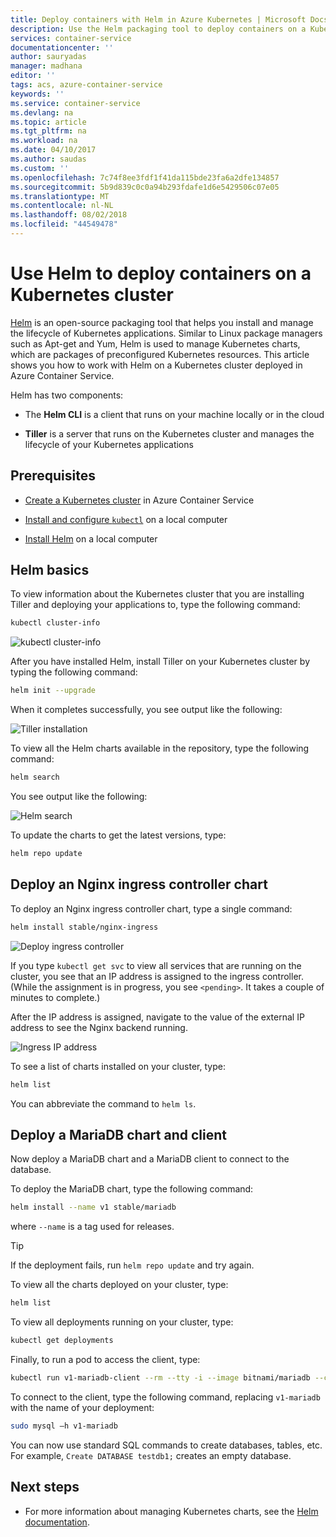 ```yaml
---
title: Deploy containers with Helm in Azure Kubernetes | Microsoft Docs
description: Use the Helm packaging tool to deploy containers on a Kubernetes cluster in Azure Container Service
services: container-service
documentationcenter: ''
author: sauryadas
manager: madhana
editor: ''
tags: acs, azure-container-service
keywords: ''
ms.service: container-service
ms.devlang: na
ms.topic: article
ms.tgt_pltfrm: na
ms.workload: na
ms.date: 04/10/2017
ms.author: saudas
ms.custom: ''
ms.openlocfilehash: 7c74f8ee3fdf1f41da115bde23fa6a2dfe134857
ms.sourcegitcommit: 5b9d839c0c0a94b293fdafe1d6e5429506c07e05
ms.translationtype: MT
ms.contentlocale: nl-NL
ms.lasthandoff: 08/02/2018
ms.locfileid: "44549478"
---
```

# <a name="use-helm-to-deploy-containers-on-a-kubernetes-cluster"></a>Use Helm to deploy containers on a Kubernetes cluster 

[Helm](https://github.com/kubernetes/helm/) is an open-source packaging tool that helps you install and manage the lifecycle of Kubernetes applications. Similar to Linux package managers such as Apt-get and Yum, Helm is used to manage Kubernetes charts, which are packages of preconfigured Kubernetes resources. This article shows you how to work with Helm on a Kubernetes cluster deployed in Azure Container Service.

Helm has two components: 
* The **Helm CLI** is a client that runs on your machine locally or in the cloud  

* **Tiller** is a server that runs on the Kubernetes cluster and manages the lifecycle of your Kubernetes applications 
 
## <a name="prerequisites"></a>Prerequisites

* [Create a Kubernetes cluster](container-service-kubernetes-walkthrough.md) in Azure Container Service

* [Install and configure `kubectl`](container-service-connect.md) on a local computer

* [Install Helm](https://github.com/kubernetes/helm/blob/master/docs/install.md) on a local computer

## <a name="helm-basics"></a>Helm basics 

To view information about the Kubernetes cluster that you are installing Tiller and deploying your applications to, type the following command:

```bash
kubectl cluster-info 
```
![kubectl cluster-info](https://docstestmedia1.blob.core.windows.net/azure-media/articles/container-service/media/container-service-kubernetes-helm/clusterinfo.png)
 
After you have installed Helm, install Tiller on your Kubernetes cluster by typing the following command:

```bash
helm init --upgrade
```
When it completes successfully, you see output like the following:

![Tiller installation](https://docstestmedia1.blob.core.windows.net/azure-media/articles/container-service/media/container-service-kubernetes-helm/tiller-install.png)
 
 
 
 
To view all the Helm charts available in the repository, type the following command:

```bash 
helm search 
```

You see output like the following:

![Helm search](https://docstestmedia1.blob.core.windows.net/azure-media/articles/container-service/media/container-service-kubernetes-helm/helm-search.png)
 
To update the charts to get the latest versions, type:

```bash 
helm repo update 
```
## <a name="deploy-an-nginx-ingress-controller-chart"></a>Deploy an Nginx ingress controller chart 
 
To deploy an Nginx ingress controller chart, type a single command:

```bash
helm install stable/nginx-ingress 
```
![Deploy ingress controller](https://docstestmedia1.blob.core.windows.net/azure-media/articles/container-service/media/container-service-kubernetes-helm/nginx-ingress.png)

If you type `kubectl get svc` to view all services that are running on the cluster, you see that an IP address is assigned to the ingress controller. (While the assignment is in progress, you see `<pending>`. It takes a couple of minutes to complete.) 

After the IP address is assigned, navigate to the value of the external IP address to see the Nginx backend running. 
 
![Ingress IP address](https://docstestmedia1.blob.core.windows.net/azure-media/articles/container-service/media/container-service-kubernetes-helm/ingress-ip-address.png)


To see a list of charts installed on your cluster, type:

```bash
helm list 
```

You can abbreviate the command to `helm ls`.
 
 
 
 
## <a name="deploy-a-mariadb-chart-and-client"></a>Deploy a MariaDB chart and client

Now deploy a MariaDB chart and a MariaDB client to connect to the database.

To deploy the MariaDB chart, type the following command:

```bash
helm install --name v1 stable/mariadb
```

where `--name` is a tag used for releases.

> [!TIP]
> If the deployment fails, run `helm repo update` and try again.
>
 
 
To view all the charts deployed on your cluster, type:

```bash 
helm list
```
 
To view all deployments running on your cluster, type:

```bash
kubectl get deployments 
``` 
 
 
Finally, to run a pod to access the client, type:

```bash
kubectl run v1-mariadb-client --rm --tty -i --image bitnami/mariadb --command -- bash  
``` 
 
 
To connect to the client, type the following command, replacing `v1-mariadb` with the name of your deployment:

```bash
sudo mysql –h v1-mariadb
```
 
 
You can now use standard SQL commands to create databases, tables, etc. For example, `Create DATABASE testdb1;` creates an empty database. 
 
 
 
## <a name="next-steps"></a>Next steps

* For more information about managing Kubernetes charts, see the [Helm documentation](https://github.com/kubernetes/helm/blob/master/docs/index.md). 






